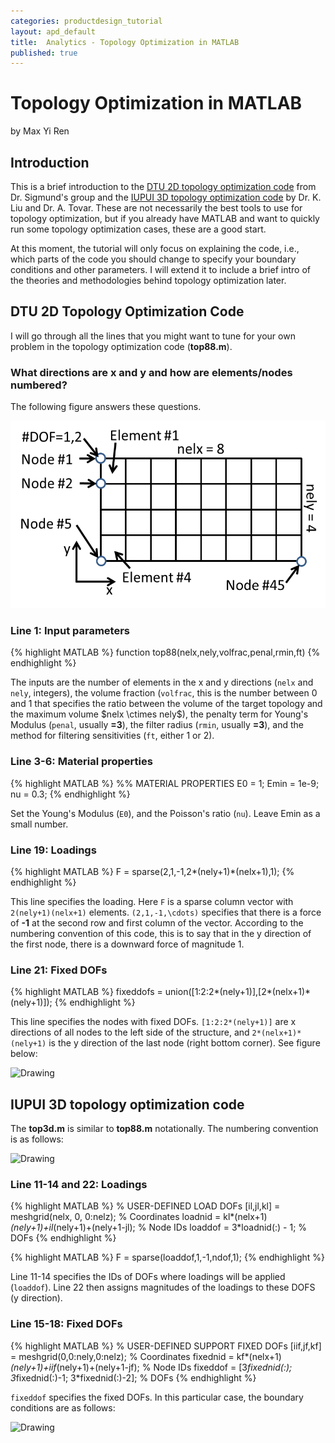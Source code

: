 ```yaml
---
categories: productdesign_tutorial
layout: apd_default
title:  Analytics - Topology Optimization in MATLAB
published: true
---
```

<style TYPE="text/css">
code.has-jax {font: inherit; font-size: 100%; background: inherit; border: inherit;}
</style>
<script type="text/x-mathjax-config">
MathJax.Hub.Config({
    tex2jax: {
        inlineMath: [['$','$'], ['\\(','\\)']],
        skipTags: ['script', 'noscript', 'style', 'textarea', 'pre'] // removed 'code' entry
    }
});
MathJax.Hub.Queue(function() {
    var all = MathJax.Hub.getAllJax(), i;
    for(i = 0; i < all.length; i += 1) {
        all[i].SourceElement().parentNode.className += ' has-jax';
    }
});
</script>
<script type="text/javascript" src="http://cdn.mathjax.org/mathjax/latest/MathJax.js?config=TeX-AMS-MML_HTMLorMML"></script>


# Topology Optimization in MATLAB
by Max Yi Ren

## Introduction

This is a brief introduction to the [DTU 2D topology optimization code][1] 
from Dr. Sigmund's group and the [IUPUI 3D topology optimization code][2] by 
Dr. K. Liu and Dr. A. Tovar. These are not necessarily the best tools to use for topology
optimization, but if you already have MATLAB and want to quickly run some topology 
optimization cases, these are a good start.

At this moment, the tutorial will only focus on explaining the code, i.e., which parts of
the code you should change to specify your boundary conditions and other parameters. I will 
extend it to include a brief intro of the theories and methodologies behind 
topology optimization later.

## DTU 2D Topology Optimization Code
I will go through all the lines that you might want to tune for your own problem in the topology
optimization code (**top88.m**).

### What directions are x and y and how are elements/nodes numbered?
The following figure answers these questions.

<img src="/_images/tutorial_topopt/topopt881.png" alt="Drawing" style="height: 300px;"/> 


### Line 1: Input parameters
{% highlight MATLAB %}
function top88(nelx,nely,volfrac,penal,rmin,ft)
{% endhighlight %}

The inputs are the number of elements in the x and y directions (```nelx``` and ```nely```, integers), 
the volume fraction (```volfrac```, this is the number between 0 and 1 that specifies the
ratio between the volume of the target topology and the maximum volume $nelx \ctimes nely$), the penalty
term for Young's Modulus (```penal```, usually **=3**), the filter radius (```rmin```, usually **=3**), 
and the method for filtering sensitivities (```ft```, either 1 or 2).

### Line 3-6: Material properties
{% highlight MATLAB %}
%% MATERIAL PROPERTIES
E0 = 1;
Emin = 1e-9;
nu = 0.3;
{% endhighlight %}

Set the Young's Modulus (```E0```), and the Poisson's ratio (```nu```). Leave Emin as a small number.
  
### Line 19: Loadings
{% highlight MATLAB %}
F = sparse(2,1,-1,2*(nely+1)*(nelx+1),1);
{% endhighlight %}

This line specifies the loading. Here ```F``` is a sparse column vector with ```2(nely+1)(nelx+1)``` elements.
```(2,1,-1,\cdots)``` specifies that there is a force of **-1** at the second row and first column
of the vector. According to the numbering convention of this code, this is to say that in the y direction
of the first node, there is a downward force of magnitude 1.

### Line 21: Fixed DOFs
{% highlight MATLAB %}
fixeddofs = union([1:2:2*(nely+1)],[2*(nelx+1)*(nely+1)]);
{% endhighlight %}

This line specifies the nodes with fixed DOFs. ```[1:2:2*(nely+1)]``` are x directions 
of all nodes to the left side of the structure, and ```2*(nelx+1)*(nely+1)``` is the y direction
of the last node (right bottom corner). See figure below:

<img src="/_images/tutorial_topopt/topopt882.png" alt="Drawing" style="height: 300px;"/> 


## IUPUI 3D topology optimization code
The **top3d.m** is similar to **top88.m** notationally. The numbering convention is as follows:

<img src="/_images/tutorial_topopt/topopt3d.png" alt="Drawing" style="height: 300px;"/> 

### Line 11-14 and 22: Loadings
{% highlight MATLAB %}
% USER-DEFINED LOAD DOFs
[il,jl,kl] = meshgrid(nelx, 0, 0:nelz);                 % Coordinates
loadnid = kl*(nelx+1)*(nely+1)+il*(nely+1)+(nely+1-jl); % Node IDs
loaddof = 3*loadnid(:) - 1;                             % DOFs
{% endhighlight %}

{% highlight MATLAB %}
F = sparse(loaddof,1,-1,ndof,1);
{% endhighlight %}

Line 11-14 specifies the IDs of DOFs where loadings will be applied (```loaddof```). Line 22 then assigns
magnitudes of the loadings to these DOFS (y direction). 

### Line 15-18: Fixed DOFs
{% highlight MATLAB %}
% USER-DEFINED SUPPORT FIXED DOFs
[iif,jf,kf] = meshgrid(0,0:nely,0:nelz);                  % Coordinates
fixednid = kf*(nelx+1)*(nely+1)+iif*(nely+1)+(nely+1-jf); % Node IDs
fixeddof = [3*fixednid(:); 3*fixednid(:)-1; 3*fixednid(:)-2]; % DOFs
{% endhighlight %}

```fixeddof``` specifies the fixed DOFs. In this particular case, the boundary conditions are as follows:

<img src="/_images/tutorial_topopt/topopt3d2.png" alt="Drawing" style="height: 300px;"/>


[1]: http://www.topopt.dtu.dk/?q=node/751
[2]: https://top3dapp.com/
